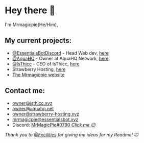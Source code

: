 # Hey there 👋
 
 I'm Mrmagicpie(He/Him),
 
## My current projects:
  - [@EssentialsBotDiscord](https://github.com/EssentialsBotDiscord) - Head Web dev, [here](https://essentialsbot.xyz)
  - [@AquaHQ](https://github.com/AquaHQ) - Owner at AquaHQ Network, [here](https://aquahq.net)
  - [@IsThicc](https://github.com/IsThicc) - CEO of IsThicc, [here](https://isthicc.xyz)
  - Strawberry Hosting, [here](https://strawberry-hosting.xyz)
  - [The Mrmagicpie website](http://mrmagicpie.xyz)
 
 
## Contact me:
  - [owner@isthicc.xyz](mailto:owner@isthicc.xyz)
  - [owner@aquahq.net](mailto:owner@aquahq.net)
  - [owner@strawberry-hosting.xyz](mailto:owner@strawberry-hosting.xyz)
  - [mrmagicpie@essentialsbot.xyz](mailto:mrmagicpie@essentialsbot.xyz)
  - Discord: [MrMagicPie#0790 <i>Click me :wink:</i>](https://discord.com/users/424721524621180930)

<i>Thank you to [@Fxcilities](https://github.com/Fxcilities) for giving me ideas for my Readme! :D</i>


<!--
**Mrmagicpie/Mrmagicpie** is a ✨ _special_ ✨ repository because its `README.md` (this file) appears on your GitHub profile.

Here are some ideas to get you started:

- 🔭 I’m currently working on ...
- 🌱 I’m currently learning ...
- 👯 I’m looking to collaborate on ...
- 🤔 I’m looking for help with ...
- 💬 Ask me about ...
- 📫 How to reach me: ...
- 😄 Pronouns: ...
- ⚡ Fun fact: ...
-->
